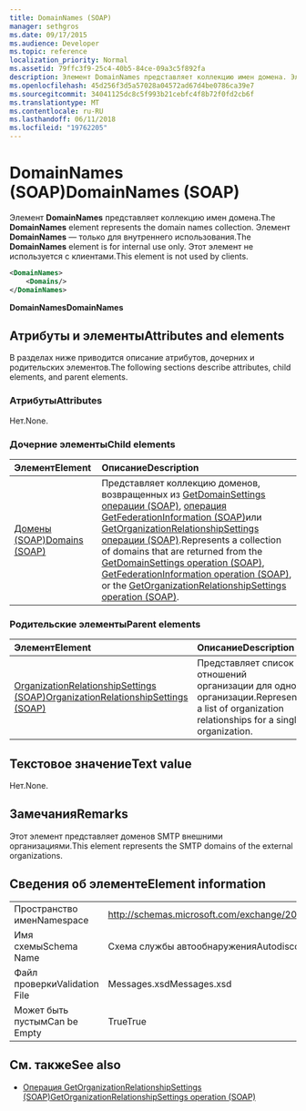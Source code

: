 ```yaml
---
title: DomainNames (SOAP)
manager: sethgros
ms.date: 09/17/2015
ms.audience: Developer
ms.topic: reference
localization_priority: Normal
ms.assetid: 79ffc3f9-25c4-40b5-84ce-09a3c5f892fa
description: Элемент DomainNames представляет коллекцию имен домена. Элемент DomainNames — только для внутреннего использования. Этот элемент не используется с клиентами.
ms.openlocfilehash: 45d256f3d5a57028a04572ad67d4be0786ca39e7
ms.sourcegitcommit: 34041125dc8c5f993b21cebfc4f8b72f0fd2cb6f
ms.translationtype: MT
ms.contentlocale: ru-RU
ms.lasthandoff: 06/11/2018
ms.locfileid: "19762205"
---
```

# <a name="domainnames-soap"></a><span data-ttu-id="11e82-105">DomainNames (SOAP)</span><span class="sxs-lookup"><span data-stu-id="11e82-105">DomainNames (SOAP)</span></span>

<span data-ttu-id="11e82-106">Элемент **DomainNames** представляет коллекцию имен домена.</span><span class="sxs-lookup"><span data-stu-id="11e82-106">The **DomainNames** element represents the domain names collection.</span></span> <span data-ttu-id="11e82-107">Элемент **DomainNames** — только для внутреннего использования.</span><span class="sxs-lookup"><span data-stu-id="11e82-107">The **DomainNames** element is for internal use only.</span></span> <span data-ttu-id="11e82-108">Этот элемент не используется с клиентами.</span><span class="sxs-lookup"><span data-stu-id="11e82-108">This element is not used by clients.</span></span> 
  
```XML
<DomainNames>
    <Domains/>
</DomainNames>
```

 <span data-ttu-id="11e82-109">**DomainNames**</span><span class="sxs-lookup"><span data-stu-id="11e82-109">**DomainNames**</span></span>
## <a name="attributes-and-elements"></a><span data-ttu-id="11e82-110">Атрибуты и элементы</span><span class="sxs-lookup"><span data-stu-id="11e82-110">Attributes and elements</span></span>

<span data-ttu-id="11e82-111">В разделах ниже приводится описание атрибутов, дочерних и родительских элементов.</span><span class="sxs-lookup"><span data-stu-id="11e82-111">The following sections describe attributes, child elements, and parent elements.</span></span>
  
### <a name="attributes"></a><span data-ttu-id="11e82-112">Атрибуты</span><span class="sxs-lookup"><span data-stu-id="11e82-112">Attributes</span></span>

<span data-ttu-id="11e82-113">Нет.</span><span class="sxs-lookup"><span data-stu-id="11e82-113">None.</span></span>
  
### <a name="child-elements"></a><span data-ttu-id="11e82-114">Дочерние элементы</span><span class="sxs-lookup"><span data-stu-id="11e82-114">Child elements</span></span>

|<span data-ttu-id="11e82-115">**Элемент**</span><span class="sxs-lookup"><span data-stu-id="11e82-115">**Element**</span></span>|<span data-ttu-id="11e82-116">**Описание**</span><span class="sxs-lookup"><span data-stu-id="11e82-116">**Description**</span></span>|
|:-----|:-----|
|[<span data-ttu-id="11e82-117">Домены (SOAP)</span><span class="sxs-lookup"><span data-stu-id="11e82-117">Domains (SOAP)</span></span>](domains-soap.md) <br/> |<span data-ttu-id="11e82-118">Представляет коллекцию доменов, возвращенных из [GetDomainSettings операции (SOAP)](getdomainsettings-operation-soap.md), [операция GetFederationInformation (SOAP)](getfederationinformation-operation-soap.md)или [GetOrganizationRelationshipSettings операции (SOAP)](getorganizationrelationshipsettings-operation-soap.md).</span><span class="sxs-lookup"><span data-stu-id="11e82-118">Represents a collection of domains that are returned from the [GetDomainSettings operation (SOAP)](getdomainsettings-operation-soap.md), [GetFederationInformation operation (SOAP)](getfederationinformation-operation-soap.md), or the [GetOrganizationRelationshipSettings operation (SOAP)](getorganizationrelationshipsettings-operation-soap.md).</span></span>  <br/> |
   
### <a name="parent-elements"></a><span data-ttu-id="11e82-119">Родительские элементы</span><span class="sxs-lookup"><span data-stu-id="11e82-119">Parent elements</span></span>

|<span data-ttu-id="11e82-120">**Элемент**</span><span class="sxs-lookup"><span data-stu-id="11e82-120">**Element**</span></span>|<span data-ttu-id="11e82-121">**Описание**</span><span class="sxs-lookup"><span data-stu-id="11e82-121">**Description**</span></span>|
|:-----|:-----|
|[<span data-ttu-id="11e82-122">OrganizationRelationshipSettings (SOAP)</span><span class="sxs-lookup"><span data-stu-id="11e82-122">OrganizationRelationshipSettings (SOAP)</span></span>](organizationrelationshipsettings-soap.md) <br/> |<span data-ttu-id="11e82-123">Представляет список отношений организации для одной организации.</span><span class="sxs-lookup"><span data-stu-id="11e82-123">Represents a list of organization relationships for a single organization.</span></span>  <br/> |
   
## <a name="text-value"></a><span data-ttu-id="11e82-124">Текстовое значение</span><span class="sxs-lookup"><span data-stu-id="11e82-124">Text value</span></span>

<span data-ttu-id="11e82-125">Нет.</span><span class="sxs-lookup"><span data-stu-id="11e82-125">None.</span></span>
  
## <a name="remarks"></a><span data-ttu-id="11e82-126">Замечания</span><span class="sxs-lookup"><span data-stu-id="11e82-126">Remarks</span></span>

<span data-ttu-id="11e82-127">Этот элемент представляет доменов SMTP внешними организациями.</span><span class="sxs-lookup"><span data-stu-id="11e82-127">This element represents the SMTP domains of the external organizations.</span></span>
  
## <a name="element-information"></a><span data-ttu-id="11e82-128">Сведения об элементе</span><span class="sxs-lookup"><span data-stu-id="11e82-128">Element information</span></span>

|||
|:-----|:-----|
|<span data-ttu-id="11e82-129">Пространство имен</span><span class="sxs-lookup"><span data-stu-id="11e82-129">Namespace</span></span>  <br/> |http://schemas.microsoft.com/exchange/2010/Autodiscover  <br/> |
|<span data-ttu-id="11e82-130">Имя схемы</span><span class="sxs-lookup"><span data-stu-id="11e82-130">Schema Name</span></span>  <br/> |<span data-ttu-id="11e82-131">Схема службы автообнаружения</span><span class="sxs-lookup"><span data-stu-id="11e82-131">Autodiscover schema</span></span>  <br/> |
|<span data-ttu-id="11e82-132">Файл проверки</span><span class="sxs-lookup"><span data-stu-id="11e82-132">Validation File</span></span>  <br/> |<span data-ttu-id="11e82-133">Messages.xsd</span><span class="sxs-lookup"><span data-stu-id="11e82-133">Messages.xsd</span></span>  <br/> |
|<span data-ttu-id="11e82-134">Может быть пустым</span><span class="sxs-lookup"><span data-stu-id="11e82-134">Can be Empty</span></span>  <br/> |<span data-ttu-id="11e82-135">True</span><span class="sxs-lookup"><span data-stu-id="11e82-135">True</span></span>  <br/> |
   
## <a name="see-also"></a><span data-ttu-id="11e82-136">См. также</span><span class="sxs-lookup"><span data-stu-id="11e82-136">See also</span></span>

- [<span data-ttu-id="11e82-137">Операция GetOrganizationRelationshipSettings (SOAP)</span><span class="sxs-lookup"><span data-stu-id="11e82-137">GetOrganizationRelationshipSettings operation (SOAP)</span></span>](getorganizationrelationshipsettings-operation-soap.md)

